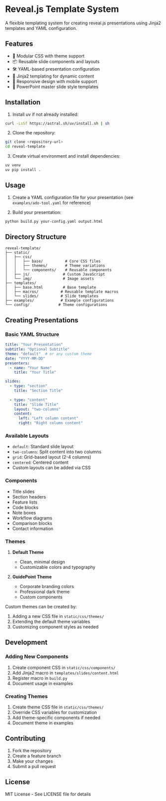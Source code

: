 # Reveal.js Template System

A flexible templating system for creating reveal.js presentations using Jinja2 templates and YAML configuration.

## Features

- 🎨 Modular CSS with theme support
- 📦 Reusable slide components and layouts
- 🛠️ YAML-based presentation configuration
- 🔧 Jinja2 templating for dynamic content
- 📱 Responsive design with mobile support
- 🎯 PowerPoint master slide style templates

## Installation

1. Install uv if not already installed:
```bash
curl -LsSf https://astral.sh/uv/install.sh | sh
```

2. Clone the repository:
```bash
git clone <repository-url>
cd reveal-template
```

3. Create virtual environment and install dependencies:
```bash
uv venv
uv pip install .
```

## Usage

1. Create a YAML configuration file for your presentation (see `examples/ado-tool.yaml` for reference)

2. Build your presentation:
```bash
python build.py your-config.yaml output.html
```

## Directory Structure

```
reveal-template/
├── static/
│   ├── css/
│   │   ├── base/          # Core CSS files
│   │   ├── themes/        # Theme variations
│   │   └── components/    # Reusable components
│   ├── js/               # Custom JavaScript
│   └── img/              # Image assets
├── templates/
│   ├── base.html         # Base template
│   ├── macros/          # Reusable template macros
│   └── slides/          # Slide templates
├── examples/            # Example configurations
└── config/             # Theme configurations
```

## Creating Presentations

### Basic YAML Structure

```yaml
title: "Your Presentation"
subtitle: "Optional Subtitle"
theme: "default"  # or any custom theme
date: "YYYY-MM-DD"
presenters:
  - name: "Your Name"
    title: "Your Title"

slides:
  - type: "section"
    title: "Section Title"
    
  - type: "content"
    title: "Slide Title"
    layout: "two-columns"
    content:
      left: "Left column content"
      right: "Right column content"
```

### Available Layouts

- `default`: Standard slide layout
- `two-columns`: Split content into two columns
- `grid`: Grid-based layout (2-4 columns)
- `centered`: Centered content
- Custom layouts can be added via CSS

### Components

- Title slides
- Section headers
- Feature lists
- Code blocks
- Note boxes
- Workflow diagrams
- Comparison blocks
- Contact information

### Themes

1. **Default Theme**
   - Clean, minimal design
   - Customizable colors and typography

2. **GuidePoint Theme**
   - Corporate branding colors
   - Professional dark theme
   - Custom components

Custom themes can be created by:
1. Adding a new CSS file in `static/css/themes/`
2. Extending the default theme variables
3. Customizing component styles as needed

## Development

### Adding New Components

1. Create component CSS in `static/css/components/`
2. Add Jinja2 macro in `templates/slides/content.html`
3. Register macro in `build.py`
4. Document usage in examples

### Creating Themes

1. Create theme CSS file in `static/css/themes/`
2. Override CSS variables for customization
3. Add theme-specific components if needed
4. Document theme in examples

## Contributing

1. Fork the repository
2. Create a feature branch
3. Make your changes
4. Submit a pull request

## License

MIT License - See LICENSE file for details
